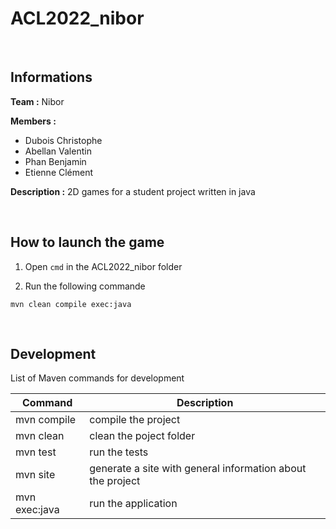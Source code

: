 # ACL2022_nibor

&nbsp;
## Informations

**Team :** Nibor

**Members :**
+ Dubois Christophe
+ Abellan Valentin
+ Phan Benjamin
+ Etienne Clément

**Description :** 2D games for a student project written in java

&nbsp;
## How to launch the game

1. Open `cmd` in the ACL2022_nibor folder

2. Run the following commande
```
mvn clean compile exec:java
```

&nbsp;
## Development

List of Maven commands for development

| Command     | Description |
| ----------- | ----------- |
| mvn compile | compile the project |
| mvn clean   | clean the poject folder |
| mvn test    | run the tests |
| mvn site    | generate a site with general information about the project |
| mvn exec:java    | run the application |


